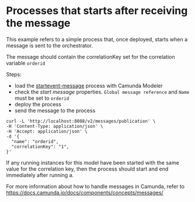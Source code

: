 # Processes that starts after receiving the message

This example refers to a simple process that, once deployed, starts when a message is sent to the orchestrator.

The message should contain the correlationKey set for the correlation variable `orderid`

Steps:
- load the [startevent-message](./startevent-message.bpmn) process with Camunda Modeler
- check the *start message* properties. `Global message reference` and `Name` must be set to `orderid`
- deploy the process
- send the message to the process 

```
curl -L 'http://localhost:8088/v2/messages/publication' \
-H 'Content-Type: application/json' \
-H 'Accept: application/json' \
-d '{
  "name": "orderid",
  "correlationKey": "1",
}'
```

If any running instances for this model have been started with the same value for the correlation key, then the process should start and end immediately after running a.


For more information about how to handle messages in Camunda, refer to https://docs.camunda.io/docs/components/concepts/messages/
